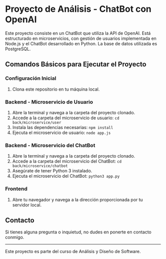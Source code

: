 # Proyecto de Análisis - ChatBot con OpenAI

Este proyecto consiste en un ChatBot que utiliza la API de OpenAI. Está estructurado en microservicios, con gestión de usuarios implementada en Node.js y el ChatBot desarrollado en Python. La base de datos utilizada es PostgreSQL.

## Comandos Básicos para Ejecutar el Proyecto

### Configuración Inicial

1. Clona este repositorio en tu máquina local.

### Backend - Microservicio de Usuario

1. Abre la terminal y navega a la carpeta del proyecto clonado.
2. Accede a la carpeta del microservicio de usuario: `cd back/microservice/user`
3. Instala las dependencias necesarias: `npm install`
4. Ejecuta el microservicio de usuario: `node app.js`

### Backend - Microservicio del ChatBot

1. Abre la terminal y navega a la carpeta del proyecto clonado.
2. Accede a la carpeta del microservicio del ChatBot: `cd back/microservice/chatbot`
3. Asegúrate de tener Python 3 instalado.
4. Ejecuta el microservicio del ChatBot: `python3 app.py`

### Frontend

1. Abre tu navegador y navega a la dirección proporcionada por tu servidor local.

## Contacto

Si tienes alguna pregunta o inquietud, no dudes en ponerte en contacto conmigo.

---

Este proyecto es parte del curso de Análisis y Diseño de Software.

